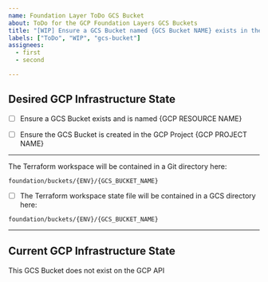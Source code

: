 ```yaml
---
name: Foundation Layer ToDo GCS Bucket
about: ToDo for the GCP Foundation Layers GCS Buckets
title: "[WIP] Ensure a GCS Bucket named {GCS Bucket NAME} exists in the {ENV} environment"
labels: ["ToDo", "WIP", "gcs-bucket"]
assignees:
  - first
  - second

---
```


## Desired GCP Infrastructure State

- [ ] Ensure a GCS Bucket exists and is named {GCP RESOURCE NAME}

- [ ] Ensure the GCS Bucket is created in the GCP Project {GCP PROJECT NAME}

---

The Terraform workspace will be contained in a Git directory here:

`foundation/buckets/{ENV}/{GCS_BUCKET_NAME}`

- [ ] The Terraform workspace state file will be contained in a GCS directory here:

`foundation/buckets/{ENV}/{GCS_BUCKET_NAME}`

---

## Current GCP Infrastructure State

This GCS Bucket does not exist on the GCP API
